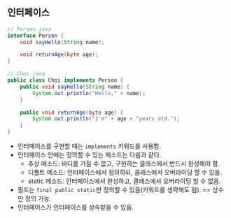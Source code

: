 ## 인터페이스

```java
// Person.java
interface Person {
    void sayHello(String name);

    void returnAge(byte age);
}

// Choi.java
public class Choi implements Person {
    public void sayHello(String name) {
        System.out.println("Hello," + name);
    }

    public void returnAge(byte age) {
        System.out.println("I'm" + age + "years old.");
    }
}
```

- 인터페이스를 구현할 때는 `implements` 키워드를 사용함.
- 인터페이스 안에는 정의할 수 있는 메소드는 다음과 같다.
  - 추상 메소드: 바디를 가질 수 없고, 구현하는 클래스에서 반드시 완성해야 함.
  - 디폴트 메소드: 인터페이스에서 정의하되, 클래스에서 오버라이딩 할 수 있음.
  - static 메소드: 인터페이스에서 완성하고, 클래스에서 오버라이딩 할 수 없음.
- 필드는 `final public static`만 정의할 수 있음(키워드를 생략해도 됨). == 상수만 정의 가능.
- 인터페이스가 인터페이스를 상속받을 수 있음.
